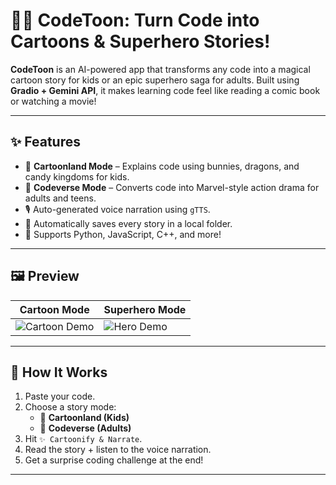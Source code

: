 # 🧙‍♂️ CodeToon: Turn Code into Cartoons & Superhero Stories!

**CodeToon** is an AI-powered app that transforms any code into a magical cartoon story for kids or an epic superhero saga for adults. Built using **Gradio + Gemini API**, it makes learning code feel like reading a comic book or watching a movie!

---

## ✨ Features 

- 🧒 **Cartoonland Mode** – Explains code using bunnies, dragons, and candy kingdoms for kids.
- 🦸 **Codeverse Mode** – Converts code into Marvel-style action drama for adults and teens.
- 🎙️ Auto-generated voice narration using `gTTS`.
- 💾 Automatically saves every story in a local folder.   
- 🌈 Supports Python, JavaScript, C++, and more!

---

## 🖼️ Preview

| Cartoon Mode | Superhero Mode |
|--------------|----------------|
| ![Cartoon Demo](https://dummyimage.com/300x180/ffccff/000000&text=Loopie+jumps+3+times!) | ![Hero Demo](https://dummyimage.com/300x180/000000/00ffcc&text=Agent+LoopStorm+deploys!) |

---

## 🚀 How It Works

1. Paste your code.
2. Choose a story mode:
   - 🐰 **Cartoonland (Kids)**
   - 🦸 **Codeverse (Adults)**
3. Hit `✨ Cartoonify & Narrate`.
4. Read the story + listen to the voice narration.
5. Get a surprise coding challenge at the end!

---
